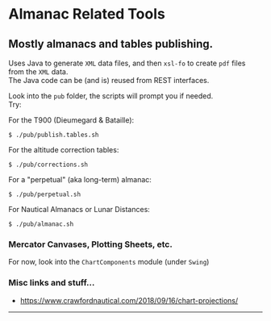 # Almanac Related Tools
## Mostly almanacs and tables publishing.

Uses Java to generate `XML` data files, and then `xsl-fo` to create `pdf` files from the `XML` data.  
The Java code can be (and is) reused from REST interfaces.

Look into the `pub` folder, the scripts will prompt you if needed.  
Try:

For the T900 (Dieumegard & Bataille):
```
$ ./pub/publish.tables.sh
```
For the altitude correction tables:
```
$ ./pub/corrections.sh
```
For a "perpetual" (aka long-term) almanac:
```
$ ./pub/perpetual.sh
```
For Nautical Almanacs or Lunar Distances:
```
$ ./pub/almanac.sh
```

### Mercator Canvases, Plotting Sheets, etc.
For now, look into the `ChartComponents` module (under `Swing`)

### Misc links and stuff...
- <https://www.crawfordnautical.com/2018/09/16/chart-projections/>

---